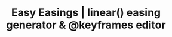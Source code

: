 ---
title: Easy Easings | linear() easing generator & @keyframes editor
description: Make custom non-cubic-bezier easing functions using the linear() easing function or @keyframes and animations with this online css code generator developer tool, like elastic and bounce easings.
name: Easy Easings
shortName: Easy Easings
addShortcut: true
url: https://easyeasings.mauri.app
sourceCode: https://github.com/mauriciabad/custom-easings-with-keyframes
maskableIcon: /apps/easyeasings/maskable-icon.png
---